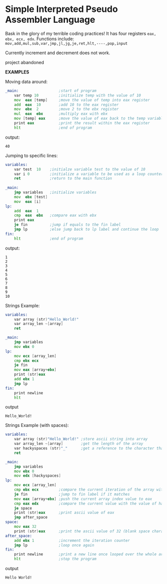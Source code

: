 # Simple Interpreted Pseudo Assembler Language
Bask in the glory of my terrible coding practices!
It has four registers `eax, ebx, ecx, edx`.
Functions include:
`mov,add,mul,sub,var,jmp,jl,jg,je,ret,hlt,----,pop,input`

Currently increment and decrement does not work.

project abandoned 


**EXAMPLES**

Moving data around:
```asm
_main:                  ;start of program
	var temp 10 		;initialize temp with the value of 10
	mov  eax [temp]		;move the value of temp into eax register
	add  eax  10        ;add 10 to the eax register
	mov  ebx  2         ;move 2 to the ebx register
	mul  eax  ebx       ;multiply eax with ebx
	mov [temp] eax      ;move the value of eax back to the temp variable
	print eax           ;print the result within the eax register
	hlt                 ;end of program
```
output:
```
40
```

Jumping to specific lines:
```asm
variables:
	var test  10	;initialze variable test to the value of 10
	var i 0			;initialize a variable to be used as a loop counter
	ret				;return to the main function
  
_main:
	jmp variables  	;initialize variables
	mov  ebx [test]
	mov  eax [i]
lp:
	add  eax  1
	cmp  eax  ebx 	;compare eax with ebx
	print eax
	je fin			;jump if equals to the fin label
	jmp lp          ;else jump back to lp label and continue the loop
fin:
	hlt				;end of program
```
output:
```
1
2
3
4
5
6
7
8
9
10
```
Strings Example:
```asm
variables:
	var array (str)"Hello_World!"
	var array_len ~[array]
	ret

_main:
	jmp variables
	mov ebx 0
lp:
	mov ecx [array_len]
	cmp ebx ecx
	je fin
	mov eax [array+ebx]
	print (str)eax
	add ebx 1
	jmp lp
fin:
	print newline
	hlt
```
output 
```
Hello_World!
```
Strings Example (with spaces):
```asm
variables:
	var array (str)"Hello_World!" ;store ascii string into array
	var array_len ~[array]        ;get the length of the array
	var hackyspaces (str)"_"      ;get a reference to the character that will be replaced for a space
	ret

_main:
	jmp variables 
	mov ebx 0
	mov edx [hackyspaces]
lp:
	mov ecx [array_len] 	
	cmp ebx ecx 		;compare the current iteration of the array with the array length
	je fin				;jump to fin label if it matches     
	mov eax [array+ebx] ;push the current array index value to eax
	cmp eax edx         ;compare the current value with the value of hackyspaces
	je space   
	print (str)eax      ;print ascii value of eax
	jmp after_space
space:
	mov eax 32            
	print (str)eax      ;print the ascii value of 32 (blank space character)
after_space:
	add ebx 1           ;increment the iteration counter
	jmp lp              ;loop once again
fin:
	print newline       ;print a new line once looped over the whole array
	hlt                 ;stop the program
```
output
```
Hello World!
```

